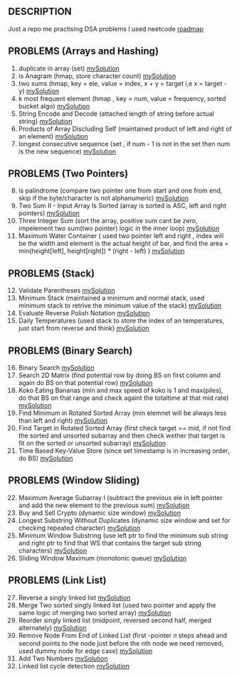 ## DESCRIPTION
Just a repo me practising DSA problems
I used neetcode [roadmap](https://neetcode.io/roadmap)

## PROBLEMS (Arrays and Hashing)

1. duplicate in array (set) [mySolution](https://github.com/ShuaibKhan786/dsa/blob/main/problems/problem1.go)
2. is Anagram (hmap, store character count) [mySolution](https://github.com/ShuaibKhan786/dsa/blob/main/problems/problem2.go)
3. two sums (hmap, key = ele, value = index, x + y = target i,e x = target - y) [mySolution](https://github.com/ShuaibKhan786/dsa/blob/main/problems/problem3.go)
4. k most frequent element (hmap , key = num, value = frequency, sorted bucket algo) [mySolution](https://github.com/ShuaibKhan786/dsa/blob/main/problems/problem4.go)
5. String Encode and Decode (attached length of string before actual string) [mySolution](https://github.com/ShuaibKhan786/dsa/blob/main/problems/problem5.go)
6. Products of Array Discluding Self (maintained product of left and right of an element) [mySolution](https://github.com/ShuaibKhan786/dsa/blob/main/problems/problem6.go)
7. longest consecutive sequence (set , if num - 1 is not in the set then num is the new sequence) [mySolution](https://github.com/ShuaibKhan786/dsa/blob/main/problems/problem7.go)

## PROBLEMS (Two Pointers)

8. is palindrome (compare two pointer one from start and one from end, skip if the byte/character is not alphanumeric) [mySolution](https://github.com/ShuaibKhan786/dsa/blob/main/problems/problem8.go)
9. Two Sum II - Input Array Is Sorted (array is sorted is ASC, left and right pointers) [mySolution](https://github.com/ShuaibKhan786/dsa/blob/main/problems/problem9.go)
10. Three Integer Sum (sort the array, positive sum cant be zero, impelement two sum(two pointer) logic in the inner loop) [mySolution](https://github.com/ShuaibKhan786/dsa/blob/main/problems/problem10.go)
11. Maximum Water Container ( used two pointer left and right , index will be the width and element is the actual height of bar, and find the area = min(height[left], height[right]) * (right - left) ) [mySolution](https://github.com/ShuaibKhan786/dsa/blob/main/problems/problem11.go)

## PROBLEMS (Stack)
12. Validate Parentheses [mySolution](https://github.com/ShuaibKhan786/dsa/blob/main/problems/problem12.go)
13. Minimum Stack (maintained a minimum and normal stack, used minimum stack to  retrive the minimum value of the stack) [mySolution](https://github.com/ShuaibKhan786/dsa/blob/main/problems/problem13.go)
14. Evaluate Reverse Polish Notation [mySolution](https://github.com/ShuaibKhan786/dsa/blob/main/problems/problem14.go)
15. Daily Temperatures (used stack to store the index of an temperatures, just start from reverse and think) [mySolution](https://github.com/ShuaibKhan786/dsa/blob/main/problems/problem15.go)

## PROBLEMS (Binary Search)
16. Binary Search [mySolution](https://github.com/ShuaibKhan786/dsa/blob/main/problems/problem16.go)
17. Search 2D Matrix (find potential row by doing BS on first column and again do BS on that potential row) [mySolution](https://github.com/ShuaibKhan786/dsa/blob/main/problems/problem17.go)
18. Koko Eating Bananas (min and max speed of koko is 1 and max(piles), do that BS on that range and check againt the totaltime at that mid rate) [mySolution](https://github.com/ShuaibKhan786/dsa/blob/main/problems/problem18.go)
19. Find Minimum in Rotated Sorted Array (min elemnet will be always less than left and right) [mySolution](https://github.com/ShuaibKhan786/dsa/blob/main/problems/problem19.go)
20. Find Target in Rotated Sorted Array (first check target == mid, if not find the sorted and unsorted subarray and then check wether that target is fit on the sorted or unsorted subarray) [mySolution](https://github.com/ShuaibKhan786/dsa/blob/main/problems/problem20.go)
21. Time Based Key-Value Store (since set timestamp is in increasing order, do BS) [mySolution](https://github.com/ShuaibKhan786/dsa/blob/main/problems/problem21.go)

## PROBLEMS (Window Sliding)
22.  Maximum Average Subarray I (subtract the previous ele in left pointer and add the new element to the previous sum) [mySolution](https://github.com/ShuaibKhan786/dsa/blob/main/problems/problem22.go)
23.  Buy and Sell Crypto (dynamic size window) [mySolution](https://github.com/ShuaibKhan786/dsa/blob/main/problems/problem23.go)
24.  Longest Substring Without Duplicates (dynamic size window and set for checking repeated character) [mySolution](https://github.com/ShuaibKhan786/dsa/blob/main/problems/problem24.go)
25.  Minimum Window Substring (use left ptr to find the minimum sub string and right ptr to find that WS that contains the target sub string characters) [mySolution](https://github.com/ShuaibKhan786/dsa/blob/main/problems/problem25.go)
26.  Sliding Window Maximum (monotonic queue) [mySolution](https://github.com/ShuaibKhan786/dsa/blob/main/problems/problem26.go)

## PROBLEMS (Link List)
27.  Reverse a singly linked list [mySolution](https://github.com/ShuaibKhan786/dsa/blob/main/problems/problem27.go)
28.  Merge Two sorted singly linked list (used two pointer and apply the same logic of merging two sorted array) [mySolution](https://github.com/ShuaibKhan786/dsa/blob/main/problems/problem27.go)
29.  Reorder singly linked list (midpoint, reversed second half, merged alternately) [mySolution](https://github.com/ShuaibKhan786/dsa/blob/main/problems/problem27.go)
30.  Remove Node From End of Linked List (first -pointer 𝑛 steps ahead and second points to the node just before the nth node we need removed, used dummy node for edge case) [mySolution](https://github.com/ShuaibKhan786/dsa/blob/main/problems/problem27.go)
31.  Add Two Numbers [mySolution](https://github.com/ShuaibKhan786/dsa/blob/main/problems/problem27.go)
32.  Linked list cycle detection [mySolution](https://github.com/ShuaibKhan786/dsa/blob/main/problems/problem27.go)